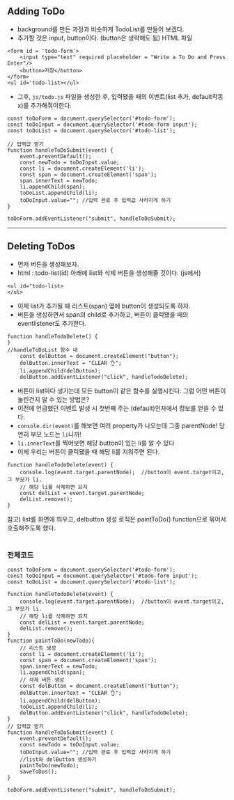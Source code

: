 ## Adding ToDo
- background를 만든 과정과 비슷하게 TodoList를 만들어 보겠다.
- 추가할 것은 input, button이다. (button은 생략해도 됨)
HTML 파일
```
<form id = 'todo-form'>
    <input type="text" required placeholder = "Write a To Do and Press Enter"/>
    <button>저장</button>
</form>
<ul id='todo-list></ul>
```

- 그후, `js/todo.js` 파일을 생성한 후, 입력됐을 때의 이벤트(list 추가, default작동x)를 추가해줘야한다.
```
const toDoForm = document.querySelector('#todo-form');
const toDoInput = document.querySelector('#todo-form input');
const toDoList = document.querySelector('#todo-list'); 

// 입력값 받기
function handleToDoSubmit(event) {
    event.preventDefault();
    const newTodo = toDoInput.value;
    const li = document.createElement('li');
    const span = document.createElement('span');
    span.innerText = newTodo;
    li.appendChild(span);
    toDoList.appendChild(li);
    toDoInput.value=""; //입력 완료 후 입력값 사라지게 하기
}

toDoForm.addEventListener("submit", handleToDoSubmit);
```
---
## Deleting ToDos
- 먼저 버튼을 생성해보자.
- html : todo-list(id) 아래에 list와 삭제 버튼을 생성해줄 것이다. (js에서)
```
<ul id="todo-list>
</ul>
```
- 이제 list가 추가될 때 리스트(span) 옆에 button이 생성되도록 하자.
- 버튼을 생성하면서 span의 child로 추가하고, 버튼이 클릭됐을 때의 eventlistener도 추가한다.
```
function handleTodoDelete() {
}
//handleToDoList 함수 내
    const delButton = document.createElement("button");
    delButton.innerText = "CLEAR 👌";
    li.appendChild(delButton);
    delButton.addEventListener("click", handleTodoDelete);
```

- 버튼이 list마다 생기는데 모든 button이 같은 함수를 실행시킨다. 그럼 어떤 버튼이 눌린건지 알 수 있는 방법은?
- 이전에 언급했던 이벤트 발생 시 첫번째 주는 (default)인자에서 정보를 얻을 수 있다.
- `console.dir(event)`를 해보면 여러 property가 나오는데 그중 parentNode! 당연히 부모 노드는 `li`니까!
- `li.innerText`를 찍어보면 해당 button이 있는 li를 알 수 있다
- 이제 우리는 버튼이 클릭됐을 때 해당 li를 지워주면 된다.
```
function handleTodoDelete(event) {
    console.log(event.target.parentNode);  //button이 event.target이고, 그 부모가 li.
    // 해당 li를 삭제하면 되지
    const delList = event.target.parentNode;
    delList.remove();
}
```
참고) list를 화면에 띄우고, delbutton 생성 로직은 paintToDo() function으로 묶어서 호출해주도록 했다.
<br><br>

### 전체코드
```
const toDoForm = document.querySelector('#todo-form');
const toDoInput = document.querySelector('#todo-form input');
const toDoList = document.querySelector('#todo-list'); 

function handleTodoDelete(event) {
    console.log(event.target.parentNode);  //button이 event.target이고, 그 부모가 li.
    // 해당 li를 삭제하면 되지
    const delList = event.target.parentNode;
    delList.remove();
}
function paintToDo(newTodo){
    // 리스트 생성
    const li = document.createElement('li');
    const span = document.createElement('span');
    span.innerText = newTodo;
    li.appendChild(span);
    // 삭제 버튼 생성
    const delButton = document.createElement("button");
    delButton.innerText = "CLEAR 👌";
    li.appendChild(delButton);
    toDoList.appendChild(li);
    delButton.addEventListener("click", handleTodoDelete);
}
// 입력값 받기
function handleToDoSubmit(event) {
    event.preventDefault();
    const newTodo = toDoInput.value;
    toDoInput.value=""; //입력 완료 후 입력값 사라지게 하기
    //list와 delButton 생성하기
    paintToDo(newTodo);
    saveToDos();
}

toDoForm.addEventListener("submit", handleToDoSubmit);
```